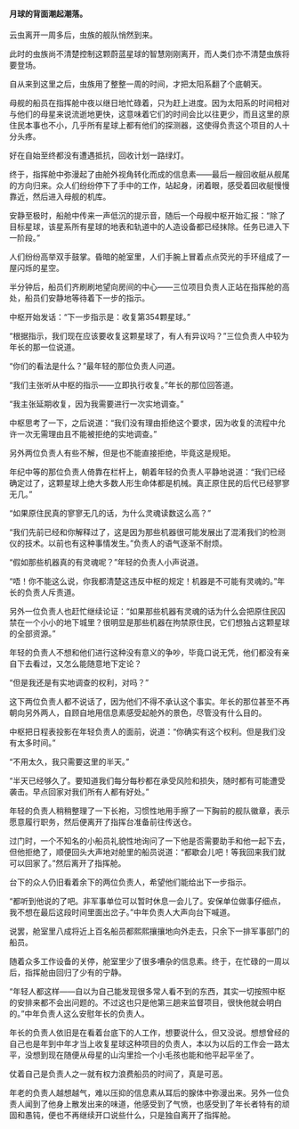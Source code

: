 #### 月球的背面潮起潮落。

云虫离开一周多后，虫族的舰队悄然到来。

此时的虫族尚不清楚控制这颗蔚蓝星球的智慧刚刚离开，而人类们亦不清楚虫族将要登场。

自从来到这里之后，虫族用了整整一周的时间，才把太阳系翻了个底朝天。

母舰的船员在指挥舱中夜以继日地忙碌着，只为赶上进度。因为太阳系的时间相对与他们的母星来说流逝地更快，这意味着它们的时间会比以往更少，而且这里的原住民本事也不小，几乎所有星球上都有他们的探测器，这使得负责这个项目的人十分头疼。

好在自始至终都没有遭遇抵抗，回收计划一路绿灯。

终于，指挥舱中弥漫起了由舱外视角转化而成的信息素——最后一艘回收艇从舰尾的方向归来。众人们纷纷停下了手中的工作，站起身，闭着眼，感受着回收艇慢慢靠近，然后进入母舰的机库。

安静至极时，船舱中传来一声低沉的提示音，随后一个母舰中枢开始汇报：“除了目标星球，该星系所有星球的地表和轨道中的人造设备都已经抹除。任务已进入下一阶段。”

人们纷纷高举双手鼓掌。昏暗的舱室里，人们手腕上冒着点点荧光的手环组成了一屋闪烁的星空。

半分钟后，船员们齐刷刷地望向房间的中心——三位项目负责人正站在指挥舱的高处，船员们安静地等待着下一步的指示。

中枢开始发话：“下一步指示是：收复第354颗星球。”

“根据指示，我们现在应该要收复这颗星球了，有人有异议吗？”三位负责人中较为年长的那一位说道。

“你们的看法是什么？”最年轻的那位负责人问道。

“我们主张听从中枢的指示——立即执行收复。”年长的那位回答道。

“我主张延期收复，因为我需要进行一次实地调查。”

中枢思考了一下，之后说道：“我们没有理由拒绝这个要求，因为收复的流程中允许一次无需理由且不能被拒绝的实地调查。”

另外两位负责人有些不解，但是也不能直接拒绝，毕竟这是规矩。

年纪中等的那位负责人倚靠在栏杆上，朝着年轻的负责人平静地说道：“我们已经确定过了，这颗星球上绝大多数人形生命体都是机械。真正原住民的后代已经寥寥无几。”

“如果原住民真的寥寥无几的话，为什么灵魂读数这么高？”

“我们先前已经和你解释过了，这是因为那些机器很可能发展出了混淆我们的检测仪的技术。以前也有这种事情发生。”负责人的语气逐渐不耐烦。

“假如那些机器真的有灵魂呢？”年轻的负责人小声说道。

“唔！你不能这么说，你我都清楚这违反中枢的规定！机器是不可能有灵魂的。”年长的负责人斥责道。

另外一位负责人也赶忙继续论证：“如果那些机器有灵魂的话为什么会把原住民囚禁在一个小小的地下城里？很明显是那些机器在拘禁原住民，它们想独占这颗星球的全部资源。”

年轻的负责人不想和他们进行这种没有意义的争吵，毕竟口说无凭，他们都没有亲自下去看过，又怎么能随意地下定论？

“但是我还是有实地调查的权利，对吗？”

这下两位负责人都不说话了，因为他们不得不承认这个事实。年长的那位甚至不再朝向另外两人，自顾自地用信息素感受起舱外的景色，尽管没有什么目的。

中枢把日程表投影在年轻负责人的面前，说道：“你确实有这个权利。但是我们没有太多时间。”

“不用太久，我只需要这里的半天。”

“半天已经够久了。要知道我们每分每秒都在承受风险和损失，随时都有可能遭受袭击。早点回家对我们所有人都有好处。”

年轻的负责人稍稍整理了一下长袍，习惯性地用手擦了一下胸前的舰队徽章，表示愿意履行职务，然后便离开了指挥台准备前往传送仓。

过门时，一个不知名的小船员礼貌性地询问了一下他是否需要助手和他一起下去，但他拒绝了，顺便回头大声地对舱里的船员说道：“都歇会儿吧！等我回来我们就可以回家了。”然后离开了指挥舱。

台下的众人仍旧看着余下的两位负责人，希望他们能给出下一步指示。

“都听到他说的了吧。非军事单位可以暂时休息一会儿了。安保单位做事仔细点，我不想在最后这段时间里面出岔子。”中年负责人大声向台下喊道。

说罢，舱室里八成将近上百名船员都熙熙攘攘地向外走去，只余下一排军事部门的船员。

随着众多工作设备的关停，舱室里少了很多嘈杂的信息素。终于，在忙碌的一周以后，指挥舱由回归了少有的宁静。

“年轻人都这样——自以为自己能发现很多常人看不到的东西，其实一切按照中枢的安排来都不会出问题的。不过这也只是他第三趟来监督项目，很快他就会明白的。”中年负责人这么安慰年长的负责人。

年长的负责人依旧是在看着台底下的人工作，想要说什么，但又没说。想想曾经的自己也是年到中年才当上收复星球这种项目的负责人，本以为以后的工作会一路太平，没想到现在随便从母星的山沟里捡一个小毛孩也能和他平起平坐了。

仗着自己是负责人之一就有权力浪费船员的时间了，真是可恶。

年老的负责人越想越气，难以压抑的信息素从耳后的腺体中弥漫出来。另外一位负责人闻到了他身上散发出来的味道，他感受到了气愤，也感受到了年长者特有的顽固和愚钝，便也不再继续开口说些什么，只是独自离开了指挥舱。
